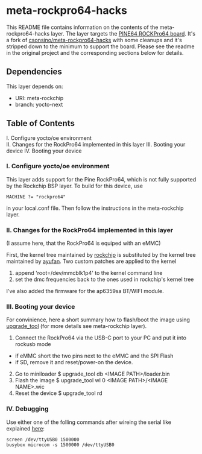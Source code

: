 # meta-rockpro64-hacks

This README file contains information on the contents of the meta-rockpro64-hacks layer.
The layer targets the [PINE64 ROCKPro64 board](https://www.pine64.org/?page_id=61454).
It's a fork of [csonsino/meta-rockpro64-hacks](https://github.com/csonsino/meta-rockpro64-hacks) with some
cleanups and it's stripped down to the minimum to support the board.
Please see the readme in the original project and the corresponding sections below for details.

## Dependencies

This layer depends on:

* URI: meta-rockchip
* branch: yocto-next

## Table of Contents

  I. Configure yocto/oe environment  
 II. Changes for the RockPro64 implemented in this layer
III. Booting your device
 IV. Booting your device

### I. Configure yocto/oe environment
This layer adds support for the Pine RockPro64, which is not fully supported by
the Rockchip BSP layer. To build for this device, use

```
MACHINE ?= "rockpro64"
```

in your local.conf file. Then follow the instructions in the meta-rockchip layer.

### II. Changes for the RockPro64 implemented in this layer
(I assume here, that the RockPro64 is equiped with an eMMC)

First, the kernel tree maintained by [rockchip](https://github.com/rockchip-linux/kernel) is substituted by the kernel tree maintained by [ayufan](https://github.com/ayufan-rock64/linux-kernel).
Two custom patches are applied to the kernel
1. append 'root=/dev/mmcblk1p4' to the kernel command line
2. set the dmc frequencies back to the ones used in rockchip's kernel tree

I've also added the firmware for the ap6359sa BT/WIFI module.

### III. Booting your device
For convinience, here a short summary how to flash/boot the image using [upgrade_tool](http://opensource.rock-chips.com/wiki_Upgradetool) (for more details see meta-rockchip layer).

1. Connect the RockPro64 via the USB-C port to your PC and put it into rockusb mode
  * if eMMC short the two pins next to the eMMC and the SPI Flash
  * if SD, remove it
  and reset/power-on the device.
2. Go to miniloader
  $ upgrade_tool db \<IMAGE PATH\>/loader.bin
3. Flash the image
  $ upgrade_tool wl 0 \<IMAGE PATH\>/\<IMAGE NAME\>.wic
4. Reset the device
  $ upgrade_tool rd

### IV. Debugging
Use either one of the folling commands after wireing the serial like explained [here](https://forum.pine64.org/showthread.php?tid=6387):
```
screen /dev/ttyUSB0 1500000
busybox microcom -s 1500000 /dev/ttyUSB0 
```

